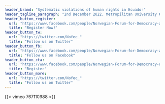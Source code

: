```yaml
---
header_brand: "Systematic violations of human rights in Ecuador"
header_tagline_paragraph: "2nd December 2022. Metropilitan University OsloMet. Oslo-Norway - Norwegian Forum for Democracy and Rights in Ecuador"
header_button_register:
  url: "https://www.facebook.com/people/Norwegian-Forum-for-Democracy-and-Rights-in-Ecuador/100066865013778/"
  title: "Register Now!"
header_button_tw:
  url: "https://twitter.com/Nofec_"
  title: "Follow us on Twitter"
header_button_fb:
  url: "https://www.facebook.com/people/Norwegian-Forum-for-Democracy-and-Rights-in-Ecuador/100066865013778/"
  title: "Follow us on Facebook"
header_button_cta:
  url: "https://www.facebook.com/people/Norwegian-Forum-for-Democracy-and-Rights-in-Ecuador/100066865013778/"
  title: "Register"
header_button_more:
  url: "https://twitter.com/Nofec_"
  title: "Follow us on Twitter"
---
```

{{< vimeo 767110988 >}}
